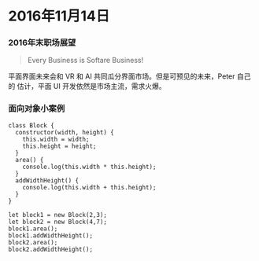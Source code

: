 # 2016年11月14日

### 2016年末职场展望

> Every Business is Softare Business!

平面界面未来会和 VR 和 AI 共同瓜分界面市场。但是可预见的未来，Peter 自己的
估计，平面 UI 开发依然是市场主流，需求火爆。

### 面向对象小案例


```
class Block {
  constructor(width, height) {
    this.width = width;
    this.height = height;
  }
  area() {
    console.log(this.width * this.height);
  }
  addWidthHeight() {
    console.log(this.width + this.height);
  }
}

let block1 = new Block(2,3);
let block2 = new Block(4,7);
block1.area();
block1.addWidthHeight();
block2.area();
block2.addWidthHeight();
```
